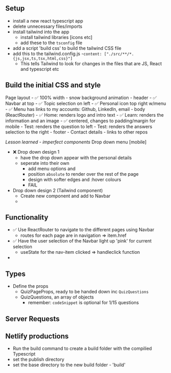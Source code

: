 ## Setup
- install a new react typescript app
- delete unnecessary files/imports 
- install tailwind into the app
    - install tailwind libraries [icons etc]
    - add these to the ```tsconfig``` file
- add a script 'build css' to build the tailwind CSS file
- add this to the tailwind.config.js
    -```content: ["./src/**/*.{js,jsx,ts,tsx,html,css}"]```
    - This tells Tailwind to look for changes in the files that are JS, React and typescript etc

## Build the initial CSS and style
Page layout
    - ✅ 100% width
    - snow background animation 
    - header
        - ✅ Navbar at top
        - ✅ Topic selection on left
        - ✅ Personal icon top right w/menu
            - ✅ Menu has links to my accounts: Github, LinkedIn, email
    - body (ReactRouter)
        - ✅ Home: renders logo and intro text
        - ✅ Learn: renders the information and an image
            - ✅ centered, changes to padding/margin for mobile
        - Test: renders the question to left
        - Test: renders the answers selection to the right
    - footer
        - Contact details
        - links to other repos

*Lesson learned - imperfect components*
Drop down menu [mobile] 
- ❌ Drop down design 1
    - have the drop down appear with the personal details
    - seperate into their own </div>
        - add menu options and </Links>
        - position ```absolute``` to render over the rest of the page
        - design with softer edges and :hover colours
        - FAIL
- Drop down design 2 (Tailwind component)
    - Create new component and add to Navbar
    - 


## Functionality
- ✅ Use ReactRouter to navigate to the different pages using Navbar
    - routes for each page are in navigation => item.href
- ✅ Have the user selection of the Navbar light up 'pink' for current selection
    - useState for the nav-item clicked => handleclick function
- 

## Types
- Define the props
    - QuizPageProps, ready to be handed down inc ```QuizQuestions```
    - QuizQuestions, an array of objects
        + remember: ```codeSnippet``` is optional for 1/15 questions


## Server Requests

## Netlify productions
- Run the build command to create a build folder with the compilied Typescript
- set the publish directory
- set the base directory to the new build folder - 'build'
